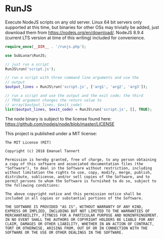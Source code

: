 # RunJS

Execute NodeJS scripts on any old server. Linux 64 bit servers only
supported at this time, but binaries for other OSs may trivially
be added, just download them from
<https://nodejs.org/en/download/>. NodeJS 8.9.4 (current LTS
version at time of this writing) included for convenience.

```php
require_once(__DIR__ . '/runjs.php');

use SubLunar\RunJS;

// just run a script
RunJS\run('script.js');

// run a script with three command line arguments and use the
// output
$output_lines = RunJS\run('script.js', ['arg1', 'arg2', 'arg3']);

// run a script and use the output and the exit code; the third
// TRUE argument changes the return value to
// array($output_lines, $exit_code)
list($output_lines, $exit_code) = RunJS\run('script.js', [], TRUE);
```

The node binary is subject to the license found here:
<https://github.com/nodejs/node/blob/master/LICENSE>

This project is published under a MIT license:

```text
The MIT License (MIT)

Copyright (c) 2018 Emanuel Tannert

Permission is hereby granted, free of charge, to any person obtaining a copy of this software and associated documentation files (the "Software"), to deal in the Software without restriction, including without limitation the rights to use, copy, modify, merge, publish, distribute, sublicense, and/or sell copies of the Software, and to permit persons to whom the Software is furnished to do so, subject to the following conditions:

The above copyright notice and this permission notice shall be included in all copies or substantial portions of the Software.

THE SOFTWARE IS PROVIDED "AS IS", WITHOUT WARRANTY OF ANY KIND, EXPRESS OR IMPLIED, INCLUDING BUT NOT LIMITED TO THE WARRANTIES OF MERCHANTABILITY, FITNESS FOR A PARTICULAR PURPOSE AND NONINFRINGEMENT. IN NO EVENT SHALL THE AUTHORS OR COPYRIGHT HOLDERS BE LIABLE FOR ANY CLAIM, DAMAGES OR OTHER LIABILITY, WHETHER IN AN ACTION OF CONTRACT, TORT OR OTHERWISE, ARISING FROM, OUT OF OR IN CONNECTION WITH THE SOFTWARE OR THE USE OR OTHER DEALINGS IN THE SOFTWARE.
```

